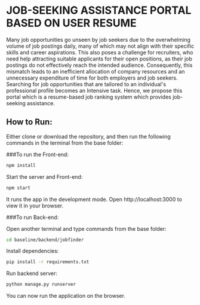 # JOB-SEEKING ASSISTANCE PORTAL BASED ON USER RESUME

Many job opportunities go unseen by job seekers due to the overwhelming volume of job postings daily, many of which may not align with their specific skills and career aspirations. This also poses a challenge for recruiters, who need help attracting suitable applicants for their open positions, as their job postings do not effectively reach the intended audience. Consequently, this mismatch leads to an inefficient allocation of company resources and an unnecessary expenditure of time for both employers and job seekers. Searching for job opportunities that are tailored to an individual's professional profile becomes an Intensive task. Hence, we propose this portal which is a resume-based job ranking system which provides job-seeking assistance.


## How to Run:

Either clone or download the repository, and then run the following commands in the terminal from the base folder:

###To run the Front-end:

```bash
npm install
```
Start the server and Front-end:

```bash
npm start 
```
It runs the app in the development mode.
Open http://localhost:3000 to view it in your browser.

###To run Back-end:

Open another terminal and type commands from the base folder: 

```bash
cd baseline/backend/jobfinder
```

Install dependencies:

```bash
pip install -r requirements.txt
```
Run backend server:
```bash
python manage.py runserver
```

You can now run the application on the browser.
